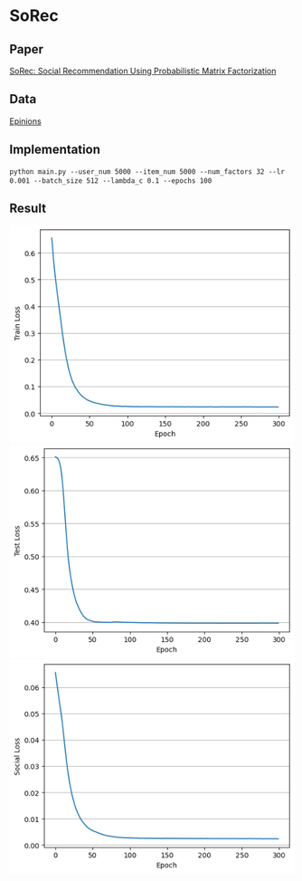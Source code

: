 # SoRec

## Paper 
[SoRec: Social Recommendation Using Probabilistic Matrix Factorization](https://dl.acm.org/doi/10.1145/1458082.1458205)

## Data
[Epinions](https://www.kaggle.com/datasets/masoud3/epinions-trust-network?resource=download)

## Implementation 
    
```
python main.py --user_num 5000 --item_num 5000 --num_factors 32 --lr 0.001 --batch_size 512 --lambda_c 0.1 --epochs 100 
```

## Result
![Train Result](../../img/SoRectrain.png)
![Test Result](../../img/SoRectest.png)
![Social Result](../../img/SoRecsocial.png)